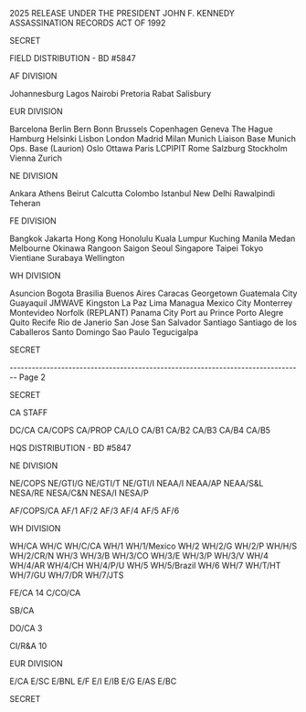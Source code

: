 2025 RELEASE UNDER THE PRESIDENT JOHN F. KENNEDY ASSASSINATION RECORDS ACT OF 1992

SECRET

FIELD DISTRIBUTION - BD #5847

AF DIVISION

Johannesburg
Lagos
Nairobi
Pretoria
Rabat
Salisbury

EUR DIVISION

Barcelona
Berlin
Bern
Bonn
Brussels
Copenhagen
Geneva
The Hague
Hamburg
Helsinki
Lisbon
London
Madrid
Milan
Munich Liaison Base
Munich Ops. Base (Laurion)
Oslo
Ottawa
Paris
LCPIPIT
Rome
Salzburg
Stockholm
Vienna
Zurich

NE DIVISION

Ankara
Athens
Beirut
Calcutta
Colombo
Istanbul
New Delhi
Rawalpindi
Teheran

FE DIVISION

Bangkok
Jakarta
Hong Kong
Honolulu
Kuala Lumpur
Kuching
Manila
Medan
Melbourne
Okinawa
Rangoon
Saigon
Seoul
Singapore
Taipei
Tokyo
Vientiane
Surabaya
Wellington

WH DIVISION

Asuncion
Bogota
Brasilia
Buenos Aires
Caracas
Georgetown
Guatemala City
Guayaquil
JMWAVE
Kingston
La Paz
Lima
Managua
Mexico City
Monterrey
Montevideo
Norfolk (REPLANT)
Panama City
Port au Prince
Porto Alegre
Quito
Recife
Rio de Janerio
San Jose
San Salvador
Santiago
Santiago de los
Caballeros
Santo Domingo
Sao Paulo
Tegucigalpa

SECRET


-------------------------------------------------------------------------------- Page 2

SECRET

CA STAFF

DC/CA
CA/COPS
CA/PROP
CA/LO
CA/B1
CA/B2
CA/B3
CA/B4
CA/B5

HQS DISTRIBUTION - BD #5847

NE DIVISION

NE/COPS
NE/GTI/G
NE/GTI/T
NE/GTI/I
NEAA/I
NEAA/AP
NEAA/S&L
NESA/RE
NESA/C&N
NESA/I
NESA/P

AF/COPS/CA
AF/1
AF/2
AF/3
AF/4
AF/5
AF/6

WH DIVISION

WH/CA
WH/C
WH/C/CA
WH/1
WH/1/Mexico
WH/2
WH/2/G
WH/2/P
WH/H/S
WH/2/CR/N
WH/3
WH/3/B
WH/3/CO
WH/3/E
WH/3/P
WH/3/V
WH/4
WH/4/AR
WH/4/CH
WH/4/P/U
WH/5
WH/5/Brazil
WH/6
WH/7
WH/T/HT
WH/7/GU
WH/7/DR
WH/7/JTS

FE/CA 14
C/CO/CA

SB/CA

DO/CA 3

CI/R&A 10

EUR DIVISION

E/CA
E/SC
E/BNL
E/F
E/I
E/IB
E/G
E/AS
E/BC

SECRET
